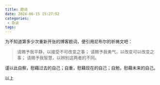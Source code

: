 ```yaml
---
title: 题词
date: 2024-06-15 15:27:52
categories:
 - 杂谈
tags:
---
```


为不知道第多少次重新开张的博客题词，便引用尼布尔的祈祷文吧：

> 请赐予我平静，以接受不可改变之事；
> 请赐予我勇气，以改变可以改变之事；
> 请赐予我智慧，以辨别这两者的不同。

谨以此自察，慰藉过去的自己；自重，慰藉现在的自己；自勉，慰藉未来的自己。

以上